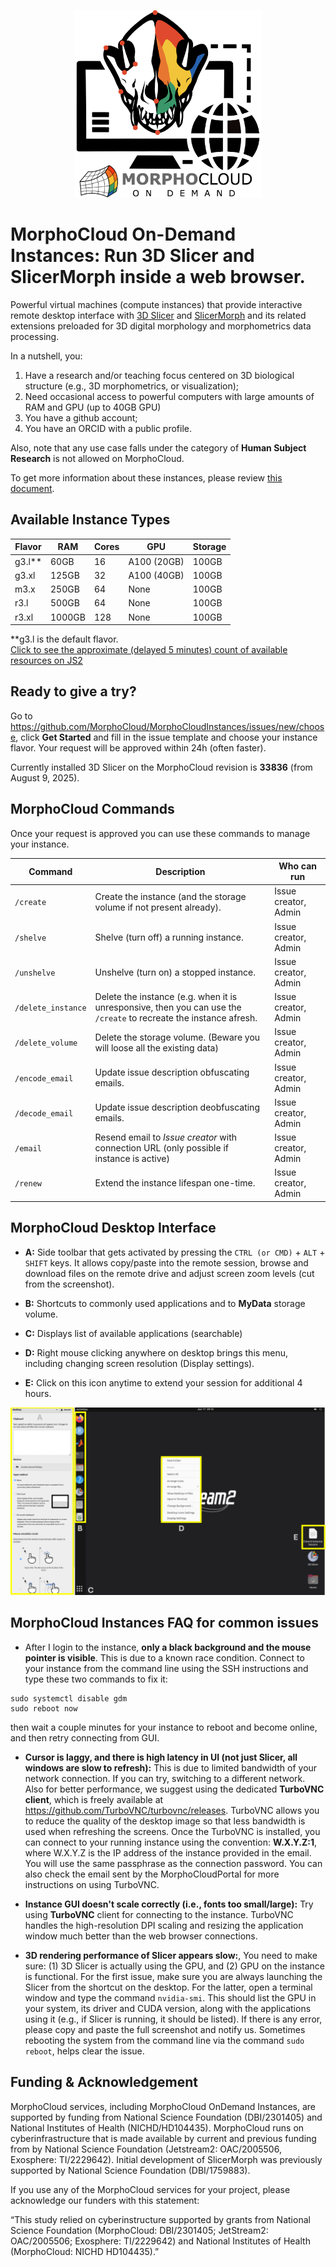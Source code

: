 <p align="center" >  <img src="https://raw.githubusercontent.com/MorphoCloud/MorphoCloudInstances/main/MC_Logo.png" alt="SlicerMorph on the cloud" width="300"></p>

# MorphoCloud On-Demand Instances: Run 3D Slicer and SlicerMorph inside a web browser.

Powerful virtual machines (compute instances) that provide interactive remote
desktop interface with [3D Slicer](https://download.slicer.org) and
[SlicerMorph](https://SlicerMorph.org) and its related extensions preloaded for
3D digital morphology and morphometrics data processing.

In a nutshell, you:

1. Have a research and/or teaching focus centered on 3D biological structure
   (e.g., 3D morphometrics, or visualization);
2. Need occasional access to powerful computers with large amounts of RAM and
   GPU (up to 40GB GPU)
3. You have a github account;
4. You have an ORCID with a public profile.

Also, note that any use case falls under the category of **Human Subject
Research** is not allowed on MorphoCloud.

To get more information about these instances, please review
[this document](https://docs.google.com/document/d/1WRds-QWnDK1MnmEhGUPyBgjE9hitiddcElAPWiAYRg4/edit#heading=h.b0yi3m7wlfk8).

## Available Instance Types

| Flavor   | RAM    | Cores | GPU         | **Storage** |
| -------- | ------ | ----- | ----------- | ----------- |
| g3.l\*\* | 60GB   | 16    | A100 (20GB) | 100GB       |
| g3.xl    | 125GB  | 32    | A100 (40GB) | 100GB       |
| m3.x     | 250GB  | 64    | None        | 100GB       |
| r3.l     | 500GB  | 64    | None        | 100GB       |
| r3.xl    | 1000GB | 128   | None        | 100GB       |

\*\*g3.l is the default flavor. <br>
[Click to see the approximate (delayed 5 minutes) count of available resources on JS2](https://docs.jetstream-cloud.org/overview/status/#availability-of-scarce-resources)

## Ready to give a try?

Go to https://github.com/MorphoCloud/MorphoCloudInstances/issues/new/choose,
click **Get Started** and fill in the issue template and choose your instance
flavor. Your request will be approved within 24h (often faster).

Currently installed 3D Slicer on the MorphoCloud revision is **33836** (from August 9, 2025). 

## MorphoCloud Commands

Once your request is approved you can use these commands to manage your
instance.

| Command            | Description                                                                                                        | Who can run          |
| ------------------ | ------------------------------------------------------------------------------------------------------------------ | -------------------- |
| `/create`          | Create the instance (and the storage volume if not present already).                                               | Issue creator, Admin |
| `/shelve`          | Shelve (turn off) a running instance.                                                                              | Issue creator, Admin |
| `/unshelve`        | Unshelve (turn on) a stopped instance.                                                                             | Issue creator, Admin |
| `/delete_instance` | Delete the instance (e.g. when it is unresponsive, then you can use the `/create` to recreate the instance afresh. | Issue creator, Admin |
| `/delete_volume`   | Delete the storage volume. (Beware you will loose all the existing data)                                           | Issue creator, Admin |
| `/encode_email`    | Update issue description obfuscating emails.                                                                       | Issue creator, Admin |
| `/decode_email`    | Update issue description deobfuscating emails.                                                                     | Issue creator, Admin |
| `/email`           | Resend email to _Issue creator_ with connection URL (only possible if instance is active)                          | Issue creator, Admin |
| `/renew`           | Extend the instance lifespan one-time.                                                                             | Issue creator, Admin |

## MorphoCloud Desktop Interface

- **A:** Side toolbar that gets activated by pressing the `CTRL (or CMD)` +
  `ALT` + `SHIFT` keys. It allows copy/paste into the remote session, browse and
  download files on the remote drive and adjust screen zoom levels (cut from the
  screenshot).
- **B:** Shortcuts to commonly used applications and to **MyData** storage
  volume.

- **C:** Displays list of available applications (searchable)

- **D:** Right mouse clicking anywhere on desktop brings this menu, including
  changing screen resolution (Display settings).

- **E:** Click on this icon anytime to extend your session for additional 4
  hours.

<p align="center">
  <img src="https://github.com/MorphoCloud/MorphoCloudInstances/blob/main/MCI_Desktop.png" />
</p>

## MorphoCloud Instances FAQ for common issues

- After I login to the instance, **only a black background and the mouse pointer is visible**. This is due to a known race condition. Connect to your instance from the command line using the SSH instructions and type these two commands to fix it:
```
sudo systemctl disable gdm
sudo reboot now
```
then wait a couple minutes for your instance to reboot and become online, and then retry connecting from GUI.

- **Cursor is laggy, and there is high latency in UI (not just Slicer, all windows are slow to refresh):** This is due to limited bandwidth of your network connection. If you can try, switching to a different network. Also for better performance, we suggest using the dedicated **TurboVNC
  client**, which is freely available at
  https://github.com/TurboVNC/turbovnc/releases. TurboVNC allows you to reduce the quality of the desktop image so that less bandwidth is used when refreshing the screens. Once the TurboVNC is installed, you can
  connect to your running instance using the convention: **W.X.Y.Z:1**, where
  W.X.Y.Z is the IP address of the instance provided in the email. You will use
  the same passphrase as the connection password. You can also check the email
  sent by the MorphoCloudPortal for more instructions on using TurboVNC.

- **Instance GUI doesn't scale correctly (i.e., fonts too small/large):** Try using **TurboVNC** client for connecting to the instance. TurboVNC handles the high-resolution DPI scaling and resizing the application window much better than the web browser connections.   

- **3D rendering performance of Slicer appears slow:**, You need to make sure: (1) 3D
  Slicer is actually using the GPU, and (2) GPU on the instance is functional. For
  the first issue, make sure you are always launching the Slicer from the
  shortcut on the desktop. For the latter, open a terminal window and type the
  command `nvidia-smi`. This should list the GPU in your system, its driver and
  CUDA version, along with the applications using it (e.g., if Slicer is
  running, it should be listed). If there is any error, please copy and paste
  the full screenshot and notify us. Sometimes rebooting the system from the
  command line via the command `sudo reboot`, helps clear the issue.

## Funding & Acknowledgement

MorphoCloud services, including MorphoCloud OnDemand Instances, are supported by
funding from National Science Foundation (DBI/2301405) and National Institutes
of Health (NICHD/HD104435). MorphoCloud runs on cyberinfrastructure that is made
available by current and previous funding from by National Science Foundation
(Jetstream2: OAC/2005506, Exosphere: TI/2229642). Initial development of
SlicerMorph was previously supported by National Science Foundation
(DBI/1759883).

If you use any of the MorphoCloud services for your project, please acknowledge
our funders with this statement:

“This study relied on cyberinstructure supported by grants from National Science
Foundation (MorphoCloud: DBI/2301405; JetStream2: OAC/2005506; Exosphere:
TI/2229642) and National Institutes of Health (MorphoCloud: NICHD HD104435).”
